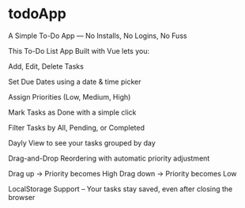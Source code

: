 # todoApp
A Simple To-Do App — No Installs, No Logins, No Fuss

This To-Do List App Built with Vue lets you: 

 Add, Edit, Delete Tasks

 Set Due Dates using a date & time picker

 Assign Priorities (Low, Medium, High)

 Mark Tasks as Done with a simple click

 Filter Tasks by All, Pending, or Completed

 Dayly View to see your tasks grouped by day

 Drag-and-Drop Reordering with automatic priority adjustment

Drag up → Priority becomes High
Drag down → Priority becomes Low

LocalStorage Support – Your tasks stay saved, even after closing the browser
